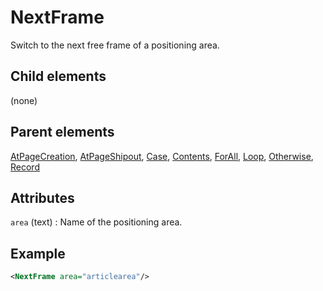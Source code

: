 # NextFrame



Switch to the next free frame of a positioning area.



##  Child elements

(none)

##  Parent elements

[AtPageCreation](../atpagecreation.md), [AtPageShipout](../atpageshipout.md), [Case](../case.md), [Contents](../contents.md), [ForAll](../forall.md), [Loop](../loop.md), [Otherwise](../otherwise.md), [Record](../record.md)


## Attributes



`area` (text)
:   Name of the positioning area.




## Example

```xml
<NextFrame area="articlearea"/>
```





